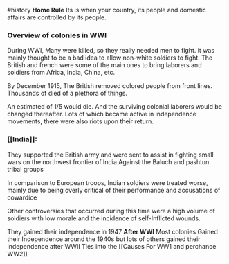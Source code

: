 #history 
**Home Rule**
	Its is when your country, its people and domestic affairs are controlled by its people.

### Overview of colonies in WWI

During WWI, Many were killed, so they really needed men to fight.
it was mainly thought to be a bad idea to allow non-white soldiers to fight.
The British and french were some of the main ones to bring laborers and soldiers from Africa, India, China, etc.

By December 1915, The British removed colored people from front lines. Thousands of died of a plethora of things.

An estimated of 1/5 would die. And the surviving colonial laborers would be changed thereafter.
Lots of which became active in independence movements, there were also riots upon their return.

### [[India]]:
They supported the British army and were sent to assist in fighting small wars on the northwest frontier of India Against the Baluch and pashtun tribal groups

In comparison to European troops, Indian soldiers were treated worse, mainly due to being overly critical of their performance and accusations of cowardice

Other controversies that occurred during this time were a high volume of soldiers with low morale and the incidence of self-Inflicted wounds.

They gained their independence in 1947
**After WWI**
	Most colonies Gained their Independence around the 1940s but lots of others gained their independence after WWII
Ties into the [[Causes For WW1 and perchance WW2]]
